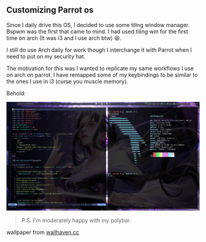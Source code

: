 ## Customizing Parrot os
Since I daily drive this OS, I decided to use some tiling window manager. Bspwm was the first that came to mind.
I had used tiling wm for the first time on arch (It was i3 and I use arch btw) 😆.

I still do use Arch daily for work though I interchange it with Parrot when I need to put on my security hat.

The motivation for this was I wanted to replicate my same workflows I use on arch on parrot. I have remapped some of my keybindings to be similar to the ones I use in i3 (curse you muscle memory).

Behold:

![bspwm on Parrot OS](bspwm-parrot2.png)

> P.S. I'm moderately happy with my polybar.

wallpaper from [wallhaven.cc](https://whvn.cc/3led2d)
